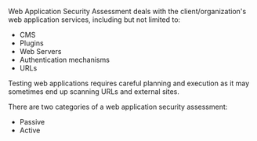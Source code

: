
Web Application Security Assessment deals with the client/organization's web application services, including but not limited to:
 - CMS
 - Plugins
 - Web Servers
 - Authentication mechanisms
 - URLs

Testing web applications requires careful planning and execution as it may sometimes end up scanning URLs and external sites. 

There are two categories of a web application security assessment:
 - Passive
 - Active
 
 

